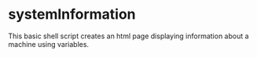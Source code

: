 # systemInformation
This basic shell script creates an html page displaying information about a machine using variables.
